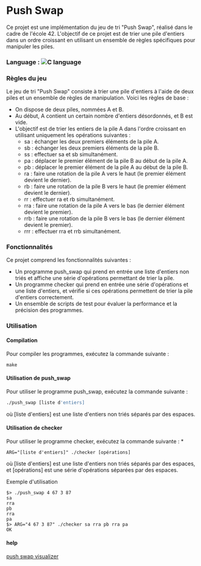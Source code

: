 # Push Swap

Ce projet est une implémentation du jeu de tri "Push Swap", réalisé dans le cadre de l'école 42. L'objectif de ce projet est de trier une pile d'entiers dans un ordre croissant en utilisant un ensemble de règles spécifiques pour manipuler les piles.

### Language : ![C language](https://img.shields.io/badge/C-00599C?style=for-the-badge&logo=c&logoColor=white)
### Règles du jeu
Le jeu de tri "Push Swap" consiste à trier une pile d'entiers à l'aide de deux piles et un ensemble de règles de manipulation. Voici les règles de base :

* On dispose de deux piles, nommées A et B.
* Au début, A contient un certain nombre d'entiers désordonnés, et B est vide.
* L'objectif est de trier les entiers de la pile A dans l'ordre croissant en utilisant uniquement les opérations suivantes :
  * sa : échanger les deux premiers éléments de la pile A.
  * sb : échanger les deux premiers éléments de la pile B.
  * ss : effectuer sa et sb simultanément.
  * pa : déplacer le premier élément de la pile B au début de la pile A.
  * pb : déplacer le premier élément de la pile A au début de la pile B.
  * ra : faire une rotation de la pile A vers le haut (le premier élément devient le dernier).
  * rb : faire une rotation de la pile B vers le haut (le premier élément devient le dernier).
  * rr : effectuer ra et rb simultanément.
  * rra : faire une rotation de la pile A vers le bas (le dernier élément devient le premier).
  * rrb : faire une rotation de la pile B vers le bas (le dernier élément devient le premier).
  * rrr : effectuer rra et rrb simultanément.

### Fonctionnalités
Ce projet comprend les fonctionnalités suivantes :

* Un programme push_swap qui prend en entrée une liste d'entiers non triés et affiche une série d'opérations permettant de trier la pile.
* Un programme checker qui prend en entrée une série d'opérations et une liste d'entiers, et vérifie si ces opérations permettent de trier la pile d'entiers correctement.
* Un ensemble de scripts de test pour évaluer la performance et la précision des programmes.

### Utilisation

#### Compilation
Pour compiler les programmes, exécutez la commande suivante :

```terminal
make
```

#### Utilisation de push_swap

Pour utiliser le programme push_swap, exécutez la commande suivante :

```bash
./push_swap [liste d'entiers]
```
où [liste d'entiers] est une liste d'entiers non triés séparés par des espaces.

#### Utilisation de checker
Pour utiliser le programme checker, exécutez la commande suivante :
*
```
ARG="[liste d'entiers]" ./checker [opérations]
```
où [liste d'entiers] est une liste d'entiers non triés séparés par des espaces, et [opérations] est une série d'opérations séparées par des espaces.

Exemple d'utilisation

```shell
$> ./push_swap 4 67 3 87
sa
rra
pb
rra
pa
$> ARG="4 67 3 87" ./checker sa rra pb rra pa
OK
```
#### help
[push swap visualizer](https://github.com/o-reo/push_swap_visualizer)
